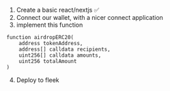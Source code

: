 1. Create a basic react/nextjs ✅
2. Connect our wallet, with a nicer connect application
3. implement this function

```solidity
function airdropERC20(
    address tokenAddress,
    address[] calldata recipients,
    uint256[] calldata amounts,
    uint256 totalAmount
)
```

4. Deploy to fleek
